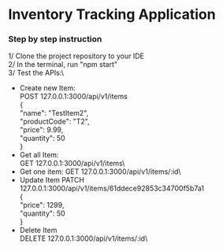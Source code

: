 # Inventory Tracking Application

### Step by step instruction
1/ Clone the project repository to your IDE\
2/ In the terminal, run "npm start"\
3/ Test the APIs:\
- Create new Item:\
POST 127.0.0.1:3000/api/v1/items\
{\
    "name": "TestItem2",\
    "productCode": "T2",\
    "price": 9.99,\
    "quantity": 50\
}
- Get all Item:\
GET 127.0.0.1:3000/api/v1/items\
- Get one item:
GET 127.0.0.1:3000/api/v1/items/:id\
- Update Item
PATCH 127.0.0.1:3000/api/v1/items/61ddece92853c34700f5b7a1\
{\
    "price": 1299,\
    "quantity": 50\
}
- Delete Item\
DELETE 127.0.0.1:3000/api/v1/items/:id\
